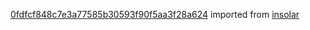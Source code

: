 [0fdfcf848c7e3a77585b30593f90f5aa3f28a624](https://github.com/insolar/insolar/commit/0fdfcf848c7e3a77585b30593f90f5aa3f28a624) imported from [insolar](https://github.com/insolar/insolar)
